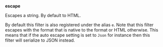 **escape**

Escapes a string.  By default to HTML.

By default this filter is also registered under the alias `e`.  Note that
this filter escapes with the format that is native to the format or HTML
otherwise.  This means that if the auto escape setting is set to
`Json` for instance then this filter will serialize to JSON instead.

